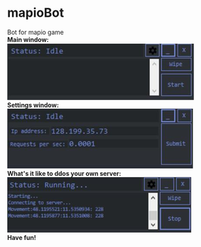 # mapioBot
Bot for mapio game <br>
<b>Main window:</b> <br>
![alt text](https://raw.githubusercontent.com/JohnBardoe/mapioBot/master/Screenshots/form1.jpg)<br>
<b>Settings window:</b> <br>
![alt text](https://raw.githubusercontent.com/JohnBardoe/mapioBot/master/Screenshots/form2.jpg)<br>
<b>What's it like to ddos your own server:</b><br>
![alt text](https://raw.githubusercontent.com/JohnBardoe/mapioBot/master/Screenshots/running.jpg)<br>
<b>Have fun!</b>
